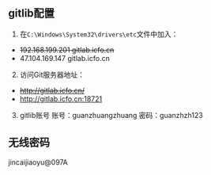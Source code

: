 ## gitlib配置
1. 在`C:\Windows\System32\drivers\etc`文件中加入：
  - ~~192.168.199.201  gitlab.icfo.cn~~
  - 47.104.169.147  gitlab.icfo.cn

2. 访问Git服务器地址：
  - ~~http://gitlab.icfo.cn/~~
  - http://gitlab.icfo.cn:18721

3. gitlib账号
账号：guanzhuangzhuang
密码：guanzhzh123

## 无线密码
jincaijiaoyu@097A


